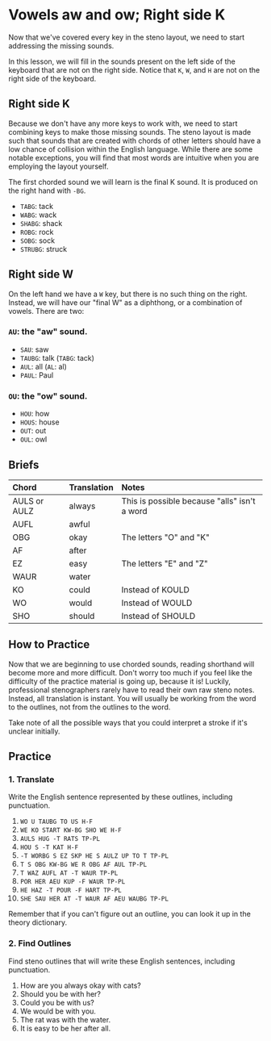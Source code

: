 # Vowels aw and ow; Right side K

Now that we've covered every key in the steno layout, we need to start addressing the missing sounds.

In this lesson, we will fill in the sounds present on the left side of the keyboard that are not on the right side. Notice that `K`, `W`, and `H` are not on the right side of the keyboard.

## Right side K

Because we don't have any more keys to work with, we need to start combining keys to make those missing sounds. The steno layout is made such that sounds that are created with chords of other letters should have a low chance of collision within the English language. While there are some notable exceptions, you will find that most words are intuitive when you are employing the layout yourself.

The first chorded sound we will learn is the final K sound. It is produced on the right hand with `-BG`.

<Steno-Display labels="all" stroke="-K" />

- `TABG`: tack
- `WABG`: wack
- `SHABG`: shack
- `ROBG`: rock
- `SOBG`: sock
- `STRUBG`: struck

## Right side W

On the left hand we have a `W` key, but there is no such thing on the right. Instead, we will have our "final W" as a diphthong, or a combination of vowels. There are two:

### `AU`: the "aw" sound.

<Steno-Display labels="all" stroke="AU" />

- `SAU`: saw
- `TAUBG`: talk \(`TABG`: tack\)
- `AUL`: all \(`AL`: al\)
- `PAUL`: Paul

### `OU`: the "ow" sound.

<Steno-Display labels="all" stroke="OU" />

- `HOU`: how
- `HOUS`: house
- `OUT`: out
- `OUL`: owl

## Briefs

| Chord        | Translation | Notes                                        |
| :----------- | :---------- | :------------------------------------------- |
| AULS or AULZ | always      | This is possible because "alls" isn't a word |
| AUFL         | awful       |                                              |
| OBG          | okay        | The letters "O" and "K"                      |
| AF           | after       |                                              |
| EZ           | easy        | The letters "E" and "Z"                      |
| WAUR         | water       |                                              |
| KO           | could       | Instead of KOULD                             |
| WO           | would       | Instead of WOULD                             |
| SHO          | should      | Instead of SHOULD                            |

## How to Practice

Now that we are beginning to use chorded sounds, reading shorthand will become more and more difficult. Don't worry too much if you feel like the difficulty of the practice material is going up, because it is! Luckily, professional stenographers rarely have to read their own raw steno notes. Instead, all translation is instant. You will usually be working from the word to the outlines, not from the outlines to the word.

Take note of all the possible ways that you could interpret a stroke if it's unclear initially.

## Practice

### 1. Translate

Write the English sentence represented by these outlines, including punctuation.

1. `WO U TAUBG TO US H-F`
2. `WE KO START KW-BG SHO WE H-F`
3. `AULS HUG -T RATS TP-PL`
4. `HOU S -T KAT H-F`
5. `-T WORBG S EZ SKP HE S AULZ UP TO T TP-PL`
6. `T S OBG KW-BG WE R OBG AF AUL TP-PL`
7. `T WAZ AUFL AT -T WAUR TP-PL`
8. `POR HER AEU KUP -F WAUR TP-PL`
9. `HE HAZ -T POUR -F HART TP-PL`
10. `SHE SAU HER AT -T WAUR AF AEU WAUBG TP-PL`

Remember that if you can't figure out an outline, you can look it up in the theory dictionary.

### 2. Find Outlines

Find steno outlines that will write these English sentences, including punctuation.

1. How are you always okay with cats?
2. Should you be with her?
3. Could you be with us?
4. We would be with you.
5. The rat was with the water.
6. It is easy to be her after all.
